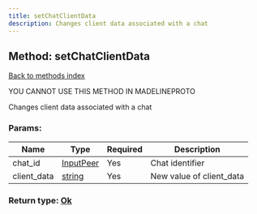 ```yaml
---
title: setChatClientData
description: Changes client data associated with a chat
---
```

## Method: setChatClientData  
[Back to methods index](index.md)


YOU CANNOT USE THIS METHOD IN MADELINEPROTO


Changes client data associated with a chat

### Params:

| Name     |    Type       | Required | Description |
|----------|---------------|----------|-------------|
|chat\_id|[InputPeer](../types/InputPeer.md) | Yes|Chat identifier|
|client\_data|[string](../types/string.md) | Yes|New value of client_data|


### Return type: [Ok](../types/Ok.md)

